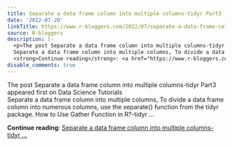 ```yaml
---
title: Separate a data frame column into multiple columns-tidyr Part3
date: '2022-07-20'
linkTitle: https://www.r-bloggers.com/2022/07/separate-a-data-frame-column-into-multiple-columns-tidyr-part3/
source: R-bloggers
description: |-
  <p>The post Separate a data frame column into multiple columns-tidyr Part3 appeared first on Data Science Tutorials<br />
  Separate a data frame column into multiple columns, To divide a data frame column into numerous columns, use the separate() function from the tidyr package. How to Use Gather Function in R?-tidyr ...</p>
  <strong>Continue reading</strong>: <a href="https://www.r-bloggers.com/2022/07/separate-a-data-frame-column-into-multiple-columns-tidyr-part3/">Separate a data frame column into multiple columns-tidyr ...
disable_comments: true
---
```

<p>The post Separate a data frame column into multiple columns-tidyr Part3 appeared first on Data Science Tutorials<br />
Separate a data frame column into multiple columns, To divide a data frame column into numerous columns, use the separate() function from the tidyr package. How to Use Gather Function in R?-tidyr ...</p>
<strong>Continue reading</strong>: <a href="https://www.r-bloggers.com/2022/07/separate-a-data-frame-column-into-multiple-columns-tidyr-part3/">Separate a data frame column into multiple columns-tidyr ...